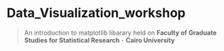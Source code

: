 # Data_Visualization_workshop

> An introduction to matplotlib libarary held on **Faculty of Graduate Studies for Statistical Research** - **Cairo University**
 
